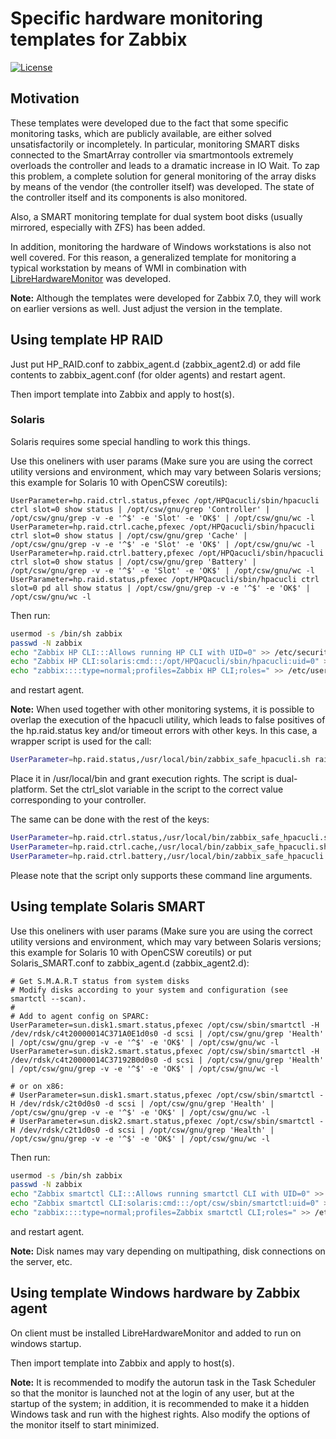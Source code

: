 # Specific hardware monitoring templates for Zabbix
[![License](https://img.shields.io/badge/License-MIT--Clause-blue.svg)](https://github.com/yvoinov/zabbix-templates-hardware-monitoring/blob/main/LICENSE)
## Motivation

These templates were developed due to the fact that some specific monitoring tasks, which are publicly available, are either solved unsatisfactorily or incompletely. In particular, monitoring SMART disks connected to the SmartArray controller via smartmontools extremely overloads the controller and leads to a dramatic increase in IO Wait. To zap this problem, a complete solution for general monitoring of the array disks by means of the vendor (the controller itself) was developed. The state of the controller itself and its components is also monitored.

Also, a SMART monitoring template for dual system boot disks (usually mirrored, especially with ZFS) has been added.

In addition, monitoring the hardware of Windows workstations is also not well covered. For this reason, a generalized template for monitoring a typical workstation by means of WMI in combination with [LibreHardwareMonitor](https://github.com/LibreHardwareMonitor/LibreHardwareMonitor) was developed.

**Note:** Although the templates were developed for Zabbix 7.0, they will work on earlier versions as well. Just adjust the version in the template.

## Using template HP RAID

Just put HP_RAID.conf to zabbix_agent.d (zabbix_agent2.d) or add file contents to zabbix_agent.conf (for older agents) and restart agent.

Then import template into Zabbix and apply to host(s).

### Solaris

Solaris requires some special handling to work this things.

Use this oneliners with user params (Make sure you are using the correct utility versions and environment, which may vary between Solaris versions; this example for Solaris 10 with OpenCSW coreutils):
```
UserParameter=hp.raid.ctrl.status,pfexec /opt/HPQacucli/sbin/hpacucli ctrl slot=0 show status | /opt/csw/gnu/grep 'Controller' | /opt/csw/gnu/grep -v -e '^$' -e 'Slot' -e 'OK$' | /opt/csw/gnu/wc -l
UserParameter=hp.raid.ctrl.cache,pfexec /opt/HPQacucli/sbin/hpacucli ctrl slot=0 show status | /opt/csw/gnu/grep 'Cache' | /opt/csw/gnu/grep -v -e '^$' -e 'Slot' -e 'OK$' | /opt/csw/gnu/wc -l
UserParameter=hp.raid.ctrl.battery,pfexec /opt/HPQacucli/sbin/hpacucli ctrl slot=0 show status | /opt/csw/gnu/grep 'Battery' | /opt/csw/gnu/grep -v -e '^$' -e 'Slot' -e 'OK$' | /opt/csw/gnu/wc -l
UserParameter=hp.raid.status,pfexec /opt/HPQacucli/sbin/hpacucli ctrl slot=0 pd all show status | /opt/csw/gnu/grep -v -e '^$' -e 'OK$' | /opt/csw/gnu/wc -l
```
Then run:
```sh
usermod -s /bin/sh zabbix
passwd -N zabbix
echo "Zabbix HP CLI:::Allows running HP CLI with UID=0" >> /etc/security/prof_attr
echo "Zabbix HP CLI:solaris:cmd:::/opt/HPQacucli/sbin/hpacucli:uid=0" >> /etc/security/exec_attr
echo "zabbix::::type=normal;profiles=Zabbix HP CLI;roles=" >> /etc/user_attr
```
and restart agent.

**Note:** When used together with other monitoring systems, it is possible to overlap the execution of the hpacucli utility, which leads to false positives of the hp.raid.status key and/or timeout errors with other keys. In this case, a wrapper script is used for the call:
```sh
UserParameter=hp.raid.status,/usr/local/bin/zabbix_safe_hpacucli.sh raid
```
Place  it  in  /usr/local/bin and grant execution rights. The script is dual-platform. Set the ctrl_slot variable in the script to the correct value corresponding to your controller.

The same can be done with the rest of the keys:
```sh
UserParameter=hp.raid.ctrl.status,/usr/local/bin/zabbix_safe_hpacucli.sh ctrl
UserParameter=hp.raid.ctrl.cache,/usr/local/bin/zabbix_safe_hpacucli.sh cache
UserParameter=hp.raid.ctrl.battery,/usr/local/bin/zabbix_safe_hpacucli.sh battery
```
Please note that the script only supports these command line arguments.

## Using template Solaris SMART

Use this oneliners with user params (Make sure you are using the correct utility versions and environment, which may vary between Solaris versions; this example for Solaris 10 with OpenCSW coreutils) or put Solaris_SMART.conf to zabbix_agent.d (zabbix_agent2.d):
```
# Get S.M.A.R.T status from system disks
# Modify disks according to your system and configuration (see smartctl --scan).
#
# Add to agent config on SPARC:
UserParameter=sun.disk1.smart.status,pfexec /opt/csw/sbin/smartctl -H /dev/rdsk/c4t20000014C371A0E1d0s0 -d scsi | /opt/csw/gnu/grep 'Health' | /opt/csw/gnu/grep -v -e '^$' -e 'OK$' | /opt/csw/gnu/wc -l
UserParameter=sun.disk2.smart.status,pfexec /opt/csw/sbin/smartctl -H /dev/rdsk/c4t20000014C37192B0d0s0 -d scsi | /opt/csw/gnu/grep 'Health' | /opt/csw/gnu/grep -v -e '^$' -e 'OK$' | /opt/csw/gnu/wc -l

# or on x86:
# UserParameter=sun.disk1.smart.status,pfexec /opt/csw/sbin/smartctl -H /dev/rdsk/c2t0d0s0 -d scsi | /opt/csw/gnu/grep 'Health' | /opt/csw/gnu/grep -v -e '^$' -e 'OK$' | /opt/csw/gnu/wc -l
# UserParameter=sun.disk2.smart.status,pfexec /opt/csw/sbin/smartctl -H /dev/rdsk/c2t1d0s0 -d scsi | /opt/csw/gnu/grep 'Health' | /opt/csw/gnu/grep -v -e '^$' -e 'OK$' | /opt/csw/gnu/wc -l
```
Then run:
```sh
usermod -s /bin/sh zabbix
passwd -N zabbix
echo "Zabbix smartctl CLI:::Allows running smartctl CLI with UID=0" >> /etc/security/prof_attr
echo "Zabbix smartctl CLI:solaris:cmd:::/opt/csw/sbin/smartctl:uid=0" >> /etc/security/exec_attr
echo "zabbix::::type=normal;profiles=Zabbix smartctl CLI;roles=" >> /etc/user_attr
```
and restart agent.

**Note:** Disk names may vary depending on multipathing, disk connections on the server, etc.

## Using template Windows hardware by Zabbix agent

On client must be installed LibreHardwareMonitor and added to run on windows startup.

Then import template into Zabbix and apply to host(s).

**Note:** It is recommended to modify the autorun task in the Task Scheduler so that the monitor is launched not at the login of any user, but at the startup of the system; in addition, it is recommended to make it a hidden Windows task and run with the highest rights. Also modify the options of the monitor itself to start minimized.
